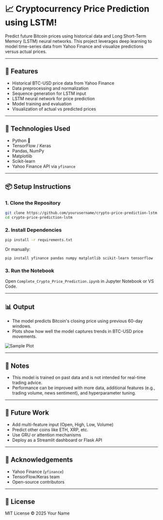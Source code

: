 # 📈 Cryptocurrency Price Prediction using LSTM!

Predict future Bitcoin prices using historical data and Long Short-Term Memory (LSTM) neural networks. This project leverages deep learning to model time-series data from Yahoo Finance and visualize predictions versus actual prices.

---

## 🚀 Features

- Historical BTC-USD price data from Yahoo Finance
- Data preprocessing and normalization
- Sequence generation for LSTM input
- LSTM neural network for price prediction
- Model training and evaluation
- Visualization of actual vs predicted prices

---

## 🧠 Technologies Used

- Python 🐍
- TensorFlow / Keras
- Pandas, NumPy
- Matplotlib
- Scikit-learn
- Yahoo Finance API via `yfinance`

---

## 📦 Setup Instructions

### 1. Clone the Repository

```bash
git clone https://github.com/yourusername/crypto-price-prediction-lstm.git
cd crypto-price-prediction-lstm
```

### 2. Install Dependencies

```bash
pip install -r requirements.txt
```

Or manually:

```bash
pip install yfinance pandas numpy matplotlib scikit-learn tensorflow
```

### 3. Run the Notebook

Open `Complete_Crypto_Price_Prediction.ipynb` in Jupyter Notebook or VS Code.

---

## 📊 Output

- The model predicts Bitcoin's closing price using previous 60-day windows.
- Plots show how well the model captures trends in BTC-USD price movements.

![Sample Plot](https://user-images.githubusercontent.com/yourplaceholder/btc_prediction_example.png)

---

## 📝 Notes

- This model is trained on past data and is not intended for real-time trading advice.
- Performance can be improved with more data, additional features (e.g., trading volume, news sentiment), and hyperparameter tuning.

---

## 🔮 Future Work

- Add multi-feature input (Open, High, Low, Volume)
- Predict other coins like ETH, XRP, etc.
- Use GRU or attention mechanisms
- Deploy as a Streamlit dashboard or Flask API

---

## 🙌 Acknowledgements

- Yahoo Finance (`yfinance`)
- TensorFlow/Keras team
- Open-source contributors

---

## 📜 License

MIT License © 2025 Your Name
